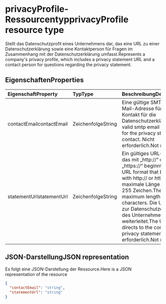 # <a name="privacyprofile-resource-type"></a><span data-ttu-id="07e2a-101">privacyProfile-Ressourcentyp</span><span class="sxs-lookup"><span data-stu-id="07e2a-101">privacyProfile resource type</span></span>

<span data-ttu-id="07e2a-102">Stellt das Datenschutzprofil eines Unternehmens dar, das eine URL zu einer Datenschutzerklärung sowie eine Kontaktperson für Fragen im Zusammenhang mit der Datenschutzerklärung umfasst.</span><span class="sxs-lookup"><span data-stu-id="07e2a-102">Represents a company's privacy profile, which includes a privacy statement URL and a contact person for questions regarding the privacy statement.</span></span>

## <a name="properties"></a><span data-ttu-id="07e2a-103">Eigenschaften</span><span class="sxs-lookup"><span data-stu-id="07e2a-103">Properties</span></span>
| <span data-ttu-id="07e2a-104">Eigenschaft</span><span class="sxs-lookup"><span data-stu-id="07e2a-104">Property</span></span>   | <span data-ttu-id="07e2a-105">Typ</span><span class="sxs-lookup"><span data-stu-id="07e2a-105">Type</span></span>|<span data-ttu-id="07e2a-106">Beschreibung</span><span class="sxs-lookup"><span data-stu-id="07e2a-106">Description</span></span>|
|:---------------|:--------|:----------|
|<span data-ttu-id="07e2a-107">contactEmail</span><span class="sxs-lookup"><span data-stu-id="07e2a-107">contactEmail</span></span>|<span data-ttu-id="07e2a-108">Zeichenfolge</span><span class="sxs-lookup"><span data-stu-id="07e2a-108">String</span></span>| <span data-ttu-id="07e2a-109">Eine gültige SMTP-E-Mail-Adresse für den Kontakt für die Datenschutzerklärung</span><span class="sxs-lookup"><span data-stu-id="07e2a-109">A valid smtp email address for the privacy statement contact.</span></span> <span data-ttu-id="07e2a-110">Nicht erforderlich.</span><span class="sxs-lookup"><span data-stu-id="07e2a-110">Not required</span></span>|
|<span data-ttu-id="07e2a-111">statementUrl</span><span class="sxs-lookup"><span data-stu-id="07e2a-111">statementUrl</span></span>|<span data-ttu-id="07e2a-112">Zeichenfolge</span><span class="sxs-lookup"><span data-stu-id="07e2a-112">String</span></span>| <span data-ttu-id="07e2a-113">Ein gültiges URL-Format, das mit „http://“ oder „https://“ beginnt.</span><span class="sxs-lookup"><span data-stu-id="07e2a-113">A valid URL format that begins with http:// or https://.</span></span> <span data-ttu-id="07e2a-114">Die maximale Länge beträgt 255 Zeichen.</span><span class="sxs-lookup"><span data-stu-id="07e2a-114">The maximum length is 255 characters.</span></span> <span data-ttu-id="07e2a-115">Die URL, die zur Datenschutzerklärung des Unternehmens weiterleitet.</span><span class="sxs-lookup"><span data-stu-id="07e2a-115">The URL that directs to the company's privacy statement.</span></span> <span data-ttu-id="07e2a-116">Nicht erforderlich.</span><span class="sxs-lookup"><span data-stu-id="07e2a-116">Not required</span></span>|

## <a name="json-representation"></a><span data-ttu-id="07e2a-117">JSON-Darstellung</span><span class="sxs-lookup"><span data-stu-id="07e2a-117">JSON representation</span></span>

<span data-ttu-id="07e2a-118">Es folgt eine JSON-Darstellung der Ressource.</span><span class="sxs-lookup"><span data-stu-id="07e2a-118">Here is a JSON representation of the resource</span></span>

<!-- {
  "blockType": "resource",
  "optionalProperties": [

  ],
  "@odata.type": "microsoft.graph.privacyProfile"
}-->

```json
{
  "contactEmail": "string",
  "statementUrl": "string"
}
```